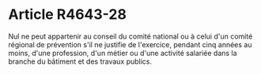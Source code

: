# Article R4643-28

  
Nul ne peut appartenir au conseil du comité national ou à celui d'un comité régional de prévention s'il ne justifie de l'exercice, pendant cinq années au moins, d'une profession, d'un métier ou d'une activité salariée dans la branche du bâtiment et des travaux publics.